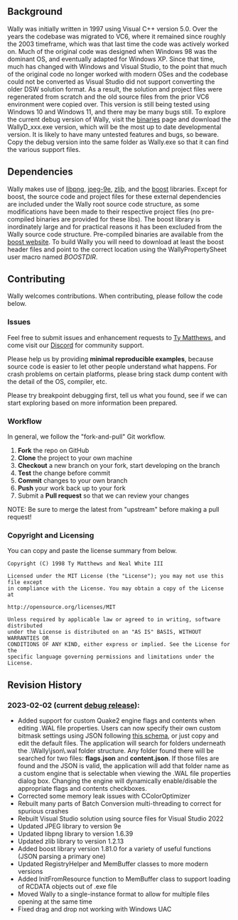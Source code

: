 ## Background
Wally was initially written in 1997 using Visual C++ version 5.0.  Over the years the codebase was migrated to VC6, where it remained since roughly the 2003 timeframe, which was that last time the code was actively worked on.  Much of the original code was designed when Windows 98 was the dominant OS, and eventually adapted for Windows XP.  Since that time, much has changed with Windows and Visual Studio, to the point that much of the original code no longer worked with modern OSes and the codebase could not be converted as Visual Studio did not support converting the older DSW solution format.  As a result, the solution and project files were regenerated from scratch and the old source files from the prior VC6 environment were copied over.  This version is still being tested using Windows 10 and Windows 11, and there may be many bugs still.  To explore the current debug version of Wally, visit the [binaries](../Binaries) page and download the WallyD_xxx.exe version, which will be the most up to date developmental version.  It is likely to have many untested features and bugs, so beware.  Copy the debug version into the same folder as Wally.exe so that it can find the various support files.

## Dependencies
Wally makes use of [libpng](http://www.libpng.org/pub/png/libpng.html), [jpeg-9e](https://www.ijg.org/), [zlib](https://www.zlib.net/), and the [boost](https://www.boost.org/users/download/) libraries.  Except for boost, the source code and project files for these external dependencies are included under the Wally root source code structure, as some modifications have been made to their respective project files (no pre-compiled binaries are provided for these libs).  The boost library is inordinately large and for practical reasons it has been excluded from the Wally source code structure.  Pre-compiled binaries are available from the [boost website](https://www.boost.org/users/download/).  To build Wally you will need to download at least the boost header files and point to the correct location using the WallyPropertySheet user macro named *BOOSTDIR*.

## Contributing

Wally welcomes contributions. When contributing, please follow the code below.

### Issues

Feel free to submit issues and enhancement requests to [Ty Matthews](mailto:onehotseat@gmail.com), and come visit our [Discord](https://discord.gg/xsEHsqdX) for community support.

Please help us by providing **minimal reproducible examples**, because source code is easier to let other people understand what happens.
For crash problems on certain platforms, please bring stack dump content with the detail of the OS, compiler, etc.

Please try breakpoint debugging first, tell us what you found, see if we can start exploring based on more information been prepared.

### Workflow

In general, we follow the "fork-and-pull" Git workflow.

 1. **Fork** the repo on GitHub
 2. **Clone** the project to your own machine
 3. **Checkout** a new branch on your fork, start developing on the branch
 4. **Test** the change before commit
 5. **Commit** changes to your own branch
 6. **Push** your work back up to your fork
 7. Submit a **Pull request** so that we can review your changes

NOTE: Be sure to merge the latest from "upstream" before making a pull request!

### Copyright and Licensing

You can copy and paste the license summary from below.

```
Copyright (C) 1998 Ty Matthews and Neal White III

Licensed under the MIT License (the "License"); you may not use this file except
in compliance with the License. You may obtain a copy of the License at

http://opensource.org/licenses/MIT

Unless required by applicable law or agreed to in writing, software distributed 
under the License is distributed on an "AS IS" BASIS, WITHOUT WARRANTIES OR 
CONDITIONS OF ANY KIND, either express or implied. See the License for the 
specific language governing permissions and limitations under the License.
```

## Revision History
### 2023-02-02 (current [debug release](../Binaries)):
- Added support for custom Quake2 engine flags and contents when editing .WAL file properties.  Users can now specify their own custom bitmask settings using JSON following [this schema](https://ty-matthews.github.io/Wally/json/schema/texture_properties.wal.json), or just copy and edit the default files.  The application will search for folders underneath the .\Wally\json\\.wal folder structure.  Any folder found there will be searched for two files: **flags.json** and **content.json**.  If those files are found and the JSON is valid, the application will add that folder name as a custom engine that is selectable when viewing the .WAL file properties dialog box.  Changing the engine will dynamically enable/disable the appropriate flags and contents checkboxes.
- Corrected some memory leak issues with CColorOptimizer
- Rebuilt many parts of Batch Conversion multi-threading to correct for spurious crashes
- Rebuilt Visual Studio solution using source files for Visual Studio 2022
- Updated JPEG library to version 9e
- Updated libpng library to version 1.6.39
- Updated zlib library to version 1.2.13
- Added boost library version 1.81.0 for a variety of useful functions (JSON parsing a primary one)
- Updated RegistryHelper and MemBuffer classes to more modern versions
- Added InitFromResource function to MemBuffer class to support loading of RCDATA objects out of .exe file
- Moved Wally to a single-instance format to allow for multiple files opening at the same time
- Fixed drag and drop not working with Windows UAC
